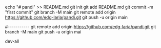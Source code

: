 

echo "# pandi" >> README.md
git init
git add README.md
git commit -m "first commit"
git branch -M main
git remote add origin https://github.com/edg-laria/pandi.git
git push -u origin main


#-----------
git remote add origin https://github.com/edg-laria/pandi.git
git branch -M main
git push -u origin mai




dev-all
